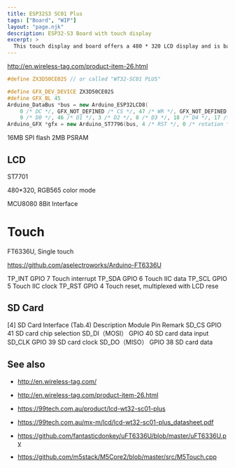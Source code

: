 ```yaml
---
title: ESP32S3 SC01 Plus
tags: ["Board", "WIP"]
layout: "page.njk"
description: ESP32-S3 Board with touch display
excerpt: >
  This touch display and board offers a 480 * 320 LCD display and is based on a ESP32-S3 processor.
---
```


http://en.wireless-tag.com/product-item-26.html


```cpp
#define ZX3D50CE02S // or called "WT32-SC01 PLUS"

#define GFX_DEV_DEVICE ZX3D50CE02S
#define GFX_BL 45
Arduino_DataBus *bus = new Arduino_ESP32LCD8(
    0 /* DC */, GFX_NOT_DEFINED /* CS */, 47 /* WR */, GFX_NOT_DEFINED /* RD */,
    9 /* D0 */, 46 /* D1 */, 3 /* D2 */, 8 /* D3 */, 18 /* D4 */, 17 /* D5 */, 16 /* D6 */, 15 /* D7 */);
Arduino_GFX *gfx = new Arduino_ST7796(bus, 4 /* RST */, 0 /* rotation */, true /* IPS */);

```

16MB SPI flash
2MB PSRAM

## LCD

ST7701

480*320, RGB565 color mode

MCU8080 8Bit Interface

# Touch

FT6336U, Single touch

<https://github.com/aselectroworks/Arduino-FT6336U>


TP_INT GPIO 7 Touch interrupt
TP_SDA GPIO 6 Touch IIC data
TP_SCL GPIO 5 Touch IIC clock
TP_RST GPIO 4 Touch reset, multiplexed with LCD rese

## SD Card

[4] SD Card Interface (Tab.4)
Description Module Pin Remark
SD_CS GPIO 41 SD card chip selection
SD_DI（MOSI） GPIO 40 SD card data input
SD_CLK GPIO 39 SD card clock
SD_DO（MISO） GPIO 38 SD card data


## See also

* <http://en.wireless-tag.com/>
* <http://en.wireless-tag.com/product-item-26.html>

* <https://99tech.com.au/product/lcd-wt32-sc01-plus>
* <https://99tech.com.au/mx-m/lcd/lcd-wt32-sc01-plus_datasheet.pdf>

* <https://github.com/fantasticdonkey/uFT6336U/blob/master/uFT6336U.py>
* <https://github.com/m5stack/M5Core2/blob/master/src/M5Touch.cpp>
